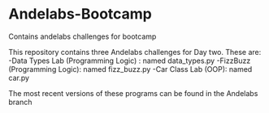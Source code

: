 # Andelabs-Bootcamp
Contains andelabs challenges for bootcamp

This repository contains three Andelabs challenges for Day two. These are:
	-Data Types Lab (Programming Logic) : named data_types.py
	-FizzBuzz (Programming Logic): named fizz_buzz.py
	-Car Class Lab (OOP): named car.py

The most recent versions of these programs can be found in the Andelabs branch
